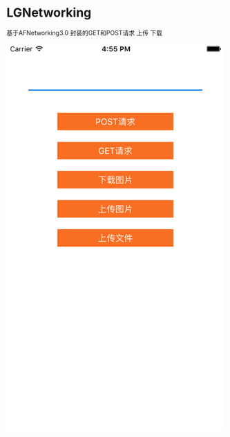 # LGNetworking
基于AFNetworking3.0 封装的GET和POST请求 上传 下载

![效果图](https://github.com/likanjie/image/blob/master/LGNetworking.png?raw=true)

